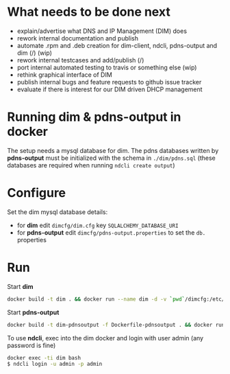 # What needs to be done next
* explain/advertise what DNS and IP Management (DIM) does
* rework internal documentation and publish
* automate .rpm and .deb creation for dim-client, ndcli, pdns-output and dim (/) (wip)
* rework internal testcases and add/publish (/)
* port internal automated testing to travis or something else (wip)
* rethink graphical interface of DIM
* publish internal bugs and feature requests to github issue tracker
* evaluate if there is interest for our DIM driven DHCP management

# Running dim & pdns-output in docker
The setup needs a mysql database for dim.
The pdns databases written by **pdns-output** must be initialized with the schema in `./dim/pdns.sql` (these databases are required when running `ndcli create output`)

# Configure
Set the dim mysql database details:
* for **dim** edit `dimcfg/dim.cfg` key `SQLALCHEMY_DATABASE_URI`
* for **pdns-output** edit `dimcfg/pdns-output.properties` to set the `db.` properties

# Run
Start **dim**
```bash
docker build -t dim . && docker run --name dim -d -v `pwd`/dimcfg:/etc/dim:ro dim
```
Start **pdns-output**
```bash
docker build -t dim-pdnsoutput -f Dockerfile-pdnsoutput . && docker run --name dim-pdnsoutput -v `pwd`/dimcfg:/etc/dim:ro -d dim-pdnsoutput
```
To use **ndcli**, exec into the dim docker and login with user admin (any password is fine)
```bash
docker exec -ti dim bash
$ ndcli login -u admin -p admin
```
